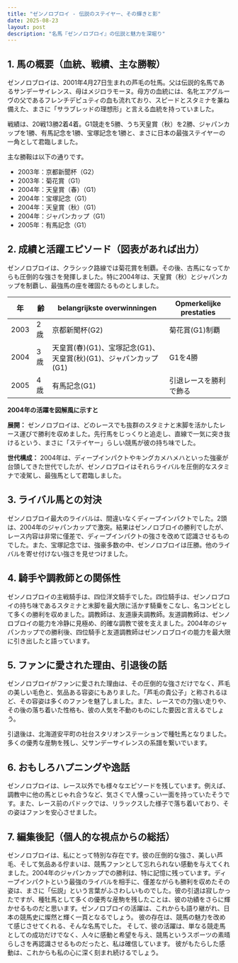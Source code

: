```yaml
---
title: "ゼンノロブロイ - 伝説のステイヤー、その輝きと影"
date: 2025-08-23
layout: post
description: "名馬『ゼンノロブロイ』の伝説と魅力を深堀り"
---
```


## 1. 馬の概要（血統、戦績、主な勝鞍）

ゼンノロブロイは、2001年4月27日生まれの芦毛の牡馬。父は伝説的名馬であるサンデーサイレンス、母はメジロラモーヌ。母方の血統には、名牝エアグルーヴの父であるフレンチデピュティの血も流れており、スピードとスタミナを兼ね備えた、まさに「サラブレッドの理想形」と言える血統を持っていました。

戦績は、20戦13勝2着4着。G1競走を5勝、うち天皇賞（秋）を2勝、ジャパンカップを1勝、有馬記念を1勝、宝塚記念を1勝と、まさに日本の最強ステイヤーの一角として君臨しました。

主な勝鞍は以下の通りです。

* 2003年：京都新聞杯（G2）
* 2003年：菊花賞（G1）
* 2004年：天皇賞（春）（G1）
* 2004年：宝塚記念（G1）
* 2004年：天皇賞（秋）（G1）
* 2004年：ジャパンカップ（G1）
* 2005年：有馬記念（G1）


## 2. 成績と活躍エピソード（図表があれば出力）

ゼンノロブロイは、クラシック路線では菊花賞を制覇。その後、古馬になってからも圧倒的な強さを発揮しました。特に2004年は、天皇賞（秋）とジャパンカップを制覇し、最強馬の座を確固たるものとしました。

| 年 | 齢 |  belangrijkste overwinningen | Opmerkelijke prestaties |
|---|---|---|---|
| 2003 | 2歳 | 京都新聞杯(G2) | 菊花賞(G1)制覇 |
| 2004 | 3歳 | 天皇賞(春)(G1)、宝塚記念(G1)、天皇賞(秋)(G1)、ジャパンカップ(G1) | G1を4勝 |
| 2005 | 4歳 | 有馬記念(G1) |  引退レースを勝利で飾る |


**2004年の活躍を図解風に示すと**

**展開：** ゼンノロブロイは、どのレースでも抜群のスタミナと末脚を活かしたレース運びで勝利を収めました。先行馬をじっくりと追走し、直線で一気に突き抜けるという、まさに「ステイヤー」らしい競馬が彼の持ち味でした。

**世代構成：** 2004年は、ディープインパクトやキングカメハメハといった強豪が台頭してきた世代でしたが、ゼンノロブロイはそれらライバルを圧倒的なスタミナで凌駕し、最強馬として君臨しました。


## 3. ライバル馬との対決

ゼンノロブロイ最大のライバルは、間違いなくディープインパクトでした。2頭は、2004年のジャパンカップで激突。結果はゼンノロブロイの勝利でしたが、レース内容は非常に僅差で、ディープインパクトの強さを改めて認識させるものでした。また、宝塚記念では、強豪多数の中、ゼンノロブロイは圧勝。他のライバルを寄せ付けない強さを見せつけました。


## 4. 騎手や調教師との関係性

ゼンノロブロイの主戦騎手は、四位洋文騎手でした。四位騎手は、ゼンノロブロイの持ち味であるスタミナと末脚を最大限に活かす騎乗をこなし、名コンビとして多くの勝利を収めました。調教師は、友道康夫調教師。友道調教師は、ゼンノロブロイの能力を冷静に見極め、的確な調教で彼を支えました。2004年のジャパンカップでの勝利後、四位騎手と友道調教師はゼンノロブロイの能力を最大限に引き出したと語っています。


## 5. ファンに愛された理由、引退後の話

ゼンノロブロイがファンに愛された理由は、その圧倒的な強さだけでなく、芦毛の美しい毛色と、気品ある容姿にもありました。「芦毛の貴公子」と称されるほど、その容姿は多くのファンを魅了しました。また、レースでの力強い走りや、その後の落ち着いた性格も、彼の人気を不動のものにした要因と言えるでしょう。

引退後は、北海道安平町の社台スタリオンステーションで種牡馬となりました。多くの優秀な産駒を残し、父サンデーサイレンスの系譜を繋いでいます。


## 6. おもしろハプニングや逸話

ゼンノロブロイは、レース以外でも様々なエピソードを残しています。例えば、調教中に他の馬とじゃれ合うなど、気さくで人懐っこい一面を持っていたそうです。また、レース前のパドックでは、リラックスした様子で落ち着いており、その姿はファンを安心させました。


## 7. 編集後記（個人的な視点からの総括）

ゼンノロブロイは、私にとって特別な存在です。彼の圧倒的な強さ、美しい芦毛、そして気品ある佇まいは、競馬ファンとして忘れられない感動を与えてくれました。2004年のジャパンカップでの勝利は、特に記憶に残っています。ディープインパクトという最強のライバルを相手に、僅差ながらも勝利を収めたその姿は、まさに「伝説」という言葉がふさわしいものでした。彼の引退は寂しかったですが、種牡馬として多くの優秀な産駒を残したことは、彼の功績をさらに輝かせるものだと思います。ゼンノロブロイの活躍は、これからも語り継がれ、日本の競馬史に燦然と輝く一頁となるでしょう。  彼の存在は、競馬の魅力を改めて感じさせてくれる、そんな名馬でした。  そして、彼の活躍は、単なる競走馬としての成功だけでなく、人々に感動と希望を与え、競馬というスポーツの素晴らしさを再認識させるものだったと、私は確信しています。  彼がもたらした感動は、これからも私の心に深く刻まれ続けるでしょう。
